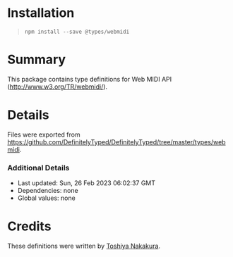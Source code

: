 # Installation
> `npm install --save @types/webmidi`

# Summary
This package contains type definitions for Web MIDI API (http://www.w3.org/TR/webmidi/).

# Details
Files were exported from https://github.com/DefinitelyTyped/DefinitelyTyped/tree/master/types/webmidi.

### Additional Details
 * Last updated: Sun, 26 Feb 2023 06:02:37 GMT
 * Dependencies: none
 * Global values: none

# Credits
These definitions were written by [Toshiya Nakakura](https://github.com/nakakura).
